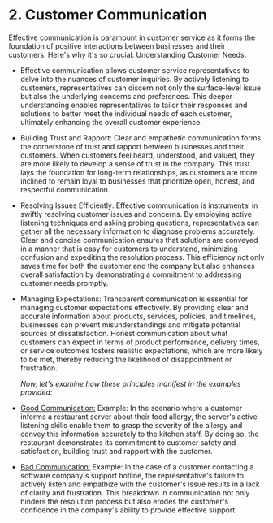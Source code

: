 # 2. Customer Communication 

Effective communication is paramount in customer service as it forms the foundation of positive interactions between businesses and their customers. Here's why it's so crucial:
Understanding Customer Needs:

- Effective communication allows customer service representatives to delve into the nuances of customer inquiries. By actively listening to customers, representatives can discern not only the surface-level issue but also the underlying concerns and preferences. This deeper understanding enables representatives to tailor their responses and solutions to better meet the individual needs of each customer, ultimately enhancing the overall customer experience.

- Building Trust and Rapport:
Clear and empathetic communication forms the cornerstone of trust and rapport between businesses and their customers. When customers feel heard, understood, and valued, they are more likely to develop a sense of trust in the company. This trust lays the foundation for long-term relationships, as customers are more inclined to remain loyal to businesses that prioritize open, honest, and respectful communication.

- Resolving Issues Efficiently:
Effective communication is instrumental in swiftly resolving customer issues and concerns. By employing active listening techniques and asking probing questions, representatives can gather all the necessary information to diagnose problems accurately. Clear and concise communication ensures that solutions are conveyed in a manner that is easy for customers to understand, minimizing confusion and expediting the resolution process. This efficiency not only saves time for both the customer and the company but also enhances overall satisfaction by demonstrating a commitment to addressing customer needs promptly.

- Managing Expectations:
Transparent communication is essential for managing customer expectations effectively. By providing clear and accurate information about products, services, policies, and timelines, businesses can prevent misunderstandings and mitigate potential sources of dissatisfaction. Honest communication about what customers can expect in terms of product performance, delivery times, or service outcomes fosters realistic expectations, which are more likely to be met, thereby reducing the likelihood of disappointment or frustration.

  *Now, let's examine how these principles manifest in the examples provided:*

- <ins>Good Communication:</ins>
Example: In the scenario where a customer informs a restaurant server about their food allergy, the server's active listening skills enable them to grasp the severity of the allergy and convey this information accurately to the kitchen staff. By doing so, the restaurant demonstrates its commitment to customer safety and satisfaction, building trust and rapport with the customer.

- <ins>Bad Communication:</ins>
Example: In the case of a customer contacting a software company's support hotline, the representative's failure to actively listen and empathize with the customer's issue results in a lack of clarity and frustration. This breakdown in communication not only hinders the resolution process but also erodes the customer's confidence in the company's ability to provide effective support.
